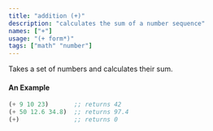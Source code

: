 ```yaml
---
title: "addition (+)"
description: "calculates the sum of a number sequence"
names: ["+"]
usage: "(+ form*)"
tags: ["math" "number"]
---
```


Takes a set of numbers and calculates their sum.

#### An Example

```scheme
(+ 9 10 23)       ;; returns 42
(+ 50 12.6 34.8)  ;; returns 97.4
(+)               ;; returns 0
```
